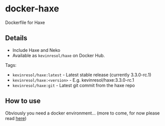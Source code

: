 # docker-haxe
Dockerfile for Haxe

## Details

- Include Haxe and Neko
- Available as `kevinresol/haxe` on Docker Hub.

Tags:

- `kevinresol/haxe:latest` - Latest stable release (currently 3.3.0-rc.1)
- `kevinresol/haxe:<version>` - E.g. kevinresol/haxe:3.3.0-rc.1
- `kevinresol/haxe:git` - Latest git commit from the haxe repo

## How to use


Obviously you need a docker environment... (more to come, for now please read [here](https://github.com/kevinresol/docker-haxe/issues/1#issuecomment-251718651))
